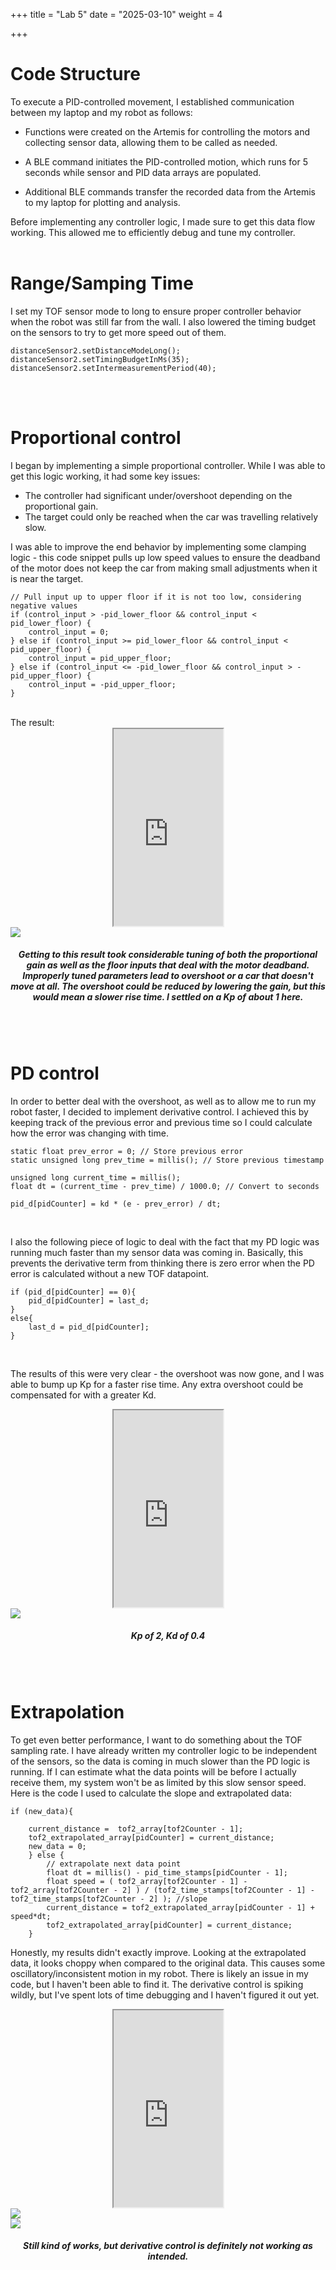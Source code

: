 +++
title = "Lab 5"
date = "2025-03-10"
weight = 4


+++

# Code Structure

To execute a PID-controlled movement, I established communication between my laptop and my robot as follows:

* Functions were created on the Artemis for controlling the motors and collecting sensor data, allowing them to be called as needed.

* A BLE command initiates the PID-controlled motion, which runs for 5 seconds while sensor and PID data arrays are populated.

* Additional BLE commands transfer the recorded data from the Artemis to my laptop for plotting and analysis.

Before implementing any controller logic, I made sure to get this data flow working. This allowed me to efficiently debug and tune my controller. 
<br>
<br>

# Range/Samping Time
I set my TOF sensor mode to long to ensure proper controller behavior when the robot was still far from the wall. I also lowered the timing budget on the sensors to try to get more speed out of them. 

    distanceSensor2.setDistanceModeLong();
    distanceSensor2.setTimingBudgetInMs(35);
    distanceSensor2.setIntermeasurementPeriod(40);

<br>
<br>

# Proportional control

I began by implementing a simple proportional controller. While I was able to get this logic working, it had some key issues:
* The controller had significant under/overshoot depending on the proportional gain.
* The target could only be reached when the car was travelling relatively slow.

I was able to improve the end behavior by implementing some clamping logic - this code snippet pulls up low speed values to ensure the deadband of the motor does not keep the car from making small adjustments when it is near the target. 

    // Pull input up to upper floor if it is not too low, considering negative values
    if (control_input > -pid_lower_floor && control_input < pid_lower_floor) {
        control_input = 0;
    } else if (control_input >= pid_lower_floor && control_input < pid_upper_floor) {
        control_input = pid_upper_floor;
    } else if (control_input <= -pid_lower_floor && control_input > -pid_upper_floor) {
        control_input = -pid_upper_floor;
    }

<br>
The result:

<div align = "center">

<iframe width="175" height="315" 
    src="https://www.youtube.com/embed/aaNj672BtfY" 
    frameborder="1" 

    allowfullscreen>
</iframe>

<img src="/Lab5/P_control.png" style="display:block ">

##### Getting to this result took considerable tuning of both the proportional gain as well as the floor inputs that deal with the motor deadband. Improperly tuned parameters lead to overshoot or a car that doesn't move at all. The overshoot could be reduced by lowering the gain, but this would mean a slower rise time. I settled on a Kp of about 1 here.

</div>
<br>
<br>



# PD control

In order to better deal with the overshoot, as well as to allow me to run my robot faster, I decided to implement derivative control. I achieved this by keeping track of the previous error and previous time so I could calculate how the error was changing with time.

    static float prev_error = 0; // Store previous error
    static unsigned long prev_time = millis(); // Store previous timestamp

    unsigned long current_time = millis();
    float dt = (current_time - prev_time) / 1000.0; // Convert to seconds

    pid_d[pidCounter] = kd * (e - prev_error) / dt;

<br>

I also the following piece of logic to deal with the fact that my PD logic was running much faster than my sensor data was coming in. Basically, this prevents the derivative term from thinking there is zero error when the PD error is calculated without a new TOF datapoint.

    if (pid_d[pidCounter] == 0){
        pid_d[pidCounter] = last_d;
    }
    else{
        last_d = pid_d[pidCounter];
    }

<br>

The results of this were very clear - the overshoot was now gone, and I was able to bump up Kp for a faster rise time. Any extra overshoot could be compensated for with a greater Kd.

<div align = "center">

<iframe width="175" height="315" 
    src="https://www.youtube.com/embed/MpxRXC12IjY" 
    frameborder="1" 

    allowfullscreen>
</iframe>

<img src="/Lab5/PD_control.png" style="display:block ">

##### Kp of 2, Kd of 0.4

</div>
<br>
<br>

# Extrapolation

To get even better performance, I want to do something about the TOF sampling rate. I have already written my controller logic to be independent of the sensors, so the data is coming in much slower than the PD logic is running. If I can estimate what the data points will be before I actually receive them, my system won't be as limited by this slow sensor speed. Here is the code I used to calculate the slope and extrapolated data:

    if (new_data){    

        current_distance =  tof2_array[tof2Counter - 1];
        tof2_extrapolated_array[pidCounter] = current_distance;
        new_data = 0;
        } else {
            // extrapolate next data point
            float dt = millis() - pid_time_stamps[pidCounter - 1];
            float speed = ( tof2_array[tof2Counter - 1] - tof2_array[tof2Counter - 2] ) / (tof2_time_stamps[tof2Counter - 1] - tof2_time_stamps[tof2Counter - 2] ); //slope
            current_distance = tof2_extrapolated_array[pidCounter - 1] + speed*dt;
            tof2_extrapolated_array[pidCounter] = current_distance;
        }



Honestly, my results didn't exactly improve. Looking at the extrapolated data, it looks choppy when compared to the original data. This causes some oscillatory/inconsistent motion in my robot. There is likely an issue in my code, but I haven't been able to find it. The derivative control is spiking wildly, but I've spent lots of time debugging and I haven't figured it out yet.

<div align = "center">

<iframe width="175" height="315" 
    src="https://www.youtube.com/embed/G5dnDsUw41g" 
    frameborder="1" 

    allowfullscreen>
</iframe>

<img src="/Lab5/tofdata.png" style="display:block ">

<img src="/Lab5/interp.png" style="display:block ">


##### Still kind of works, but derivative control is definitely not working as intended.
</div>
